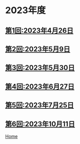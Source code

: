 # 2023年度

## [第1回:2023年4月26日](2023-04-26.md)
## [第2回:2023年5月9日](2023-05-09.md)
## [第3回:2023年5月30日](2023-05-30.md)
## [第4回:2023年6月27日](2023-06-27.md)
## [第5回:2023年7月25日](2023-07-25.md)
## [第6回:2023年10月11日](2023-10-11.md)

[Home](../index.md)